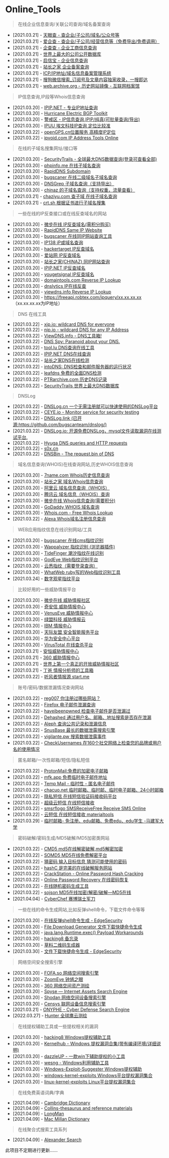 # Online_Tools

> 在线企业信息查询/关联公司查询/域名备案查询

* [2021.03.21] - [天眼查 - 查企业/子公司/域名/公众号等](https://www.tianyancha.com/)
* [2021.03.21] - [爱企查 - 查企业/子公司/经营信息等（免费导出/免费调用）](https://aiqicha.baidu.com/)
* [2021.03.21] - [企查查 - 企业工商信息查询](https://www.qcc.com/)
* [2021.03.21] - [世界上最大的公司公开数据库](https://opencorporates.com/)
* [2021.03.21] - [启信宝 - 企业信息查询](https://www.qixin.com/)
* [2021.03.21] - [站长之家 企业备案查询](http://icp.chinaz.com/)
* [2021.03.21] - [ICP/IP地址/域名信息备案管理系统](https://beian.miit.gov.cn/)
* [2021.03.21] - [搜狗微信搜索_订阅号及文章内容独家收录，一搜即达](https://weixin.sogou.com/)
* [2021.03.21] - [web.archive.org - 历史网站镜像 - 互联网档案馆](http://web.archive.org/)

> IP信息查询,IP段等Whois信息查询

* [2021.03.20] - [IPIP.NET - 专业IP地址查询](https://www.ipip.net/)
* [2021.03.20] - [Hurricane Electric BGP Toolkit](https://bgp.he.net/)
* [2021.03.20] - [警戒区 - IP信息查询,IPIP/纯真(可批量查询/导出)](https://jingjiequ.com/tools/ip)
* [2021.03.20] - [IPUU 埃文科技IP查询 定位比较准](https://ipuu.net/#/home)
* [2021.03.22] - [openGPS.cn位置服务 高精度IP定位](https://www.opengps.cn/Data/IP/LocHighAcc.aspx)
* [2021.03.22] - [ipvoid.com IP Address Tools Online](https://www.ipvoid.com/)

> 在线的子域名搜集网址/接口等

* [2021.03.20] - [SecurityTrails - 全球最大DNS数据查询(登录可查看全部)](https://securitytrails.com/)
* [2021.03.20] - [phpinfo.me 在线子域名查询](https://phpinfo.me/domain/)
* [2021.03.20] - [RapidDNS Subdomain](https://rapiddns.io/subdomain)
* [2021.03.20] - [bugscaner 在线二级域名子域名查询](http://tools.bugscaner.com/subdomain/)
* [2021.03.20] - [DNSGrep 子域名查询（支持导出）](https://www.dnsgrep.cn/subdomain)
* [2021.03.20] - [chinaz 的子域名查询（支持权重，流量查看）](http://tool.chinaz.com/subdomain/)
* [2021.03.21] - [chaziyu.com 查子域 在线子域名查询](https://chaziyu.com/)
* [2021.03.21] - [crt.sh 根据证书进行子域名搜集](https://crt.sh/)

> 一些在线的IP反查接口或在线反查域名的网站

* [2021.03.20] - [微步在线 IP反查域名(需积分购买)](https://x.threatbook.cn/)
* [2021.03.20] - [RapidDNS Same IP Website](https://rapiddns.io/sameip)
* [2021.03.20] - [bugscaner 在线同IP网站查询工具](http://dns.bugscaner.com/)
* [2021.03.20] - [IP138 iP或域名查询](http://site.ip138.com/)
* [2021.03.20] - [hackertarget IP反查域名](https://hackertarget.com/reverse-ip-lookup/)
* [2021.03.20] - [爱站网 IP反查域名](https://dns.aizhan.com/)
* [2021.03.20] - [站长之家(CHINAZ) 同IP网站查询](http://s.tool.chinaz.com/same)
* [2021.03.20] - [IPIP.NET IP反查域名](https://tools.ipip.net/ipdomain.php)
* [2021.03.20] - [yougetsignal IP反查域名](https://www.yougetsignal.com/tools/web-sites-on-web-server/)
* [2021.03.20] - [domaintools.com Reverse IP Lookup](https://reverseip.domaintools.com/)
* [2021.03.20] - [dnslytics IP在线反查](https://dnslytics.com/reverse-ip)
* [2021.03.20] - [viewdns.info Reverse IP Lookup](https://viewdns.info/reverseip/)
* [2021.03.20] - https://freeapi.robtex.com/ipquery/xx.xx.xx.xx （xx.xx.xx.xx为IP地址）

> DNS 在线工具

* [2021.03.22] - [xip.io: wildcard DNS for everyone](http://xip.io/)
* [2021.03.22] - [nip.io - wildcard DNS for any IP Address](https://nip.io/)
* [2021.03.22] - [ViewDNS.info - DNS工具箱!](https://viewdns.info/)
* [2021.03.22] - [DNS Spy: Paranoid about your DNS.](https://dnsspy.io/)
* [2021.03.22] - [tool.lu DNS查询在线工具](https://tool.lu/dns)
* [2021.03.22] - [IPIP.NET DNS在线查询](https://tools.ipip.net/dns.php)
* [2021.03.22] - [站长之家DNS在线检测](http://tool.chinaz.com/dns/)
* [2021.03.22] - [intoDNS: DNS检查和邮件服务器的运行状况](https://intodns.com/)
* [2021.03.22] - [leafdns 免费的全面DNS检测](http://leafdns.com/)
* [2021.03.22] - [PTRarchive.com 历史DNS记录](http://ptrarchive.com/)
* [2021.03.22] - [SecurityTrails 世界上最大DNS数据库](https://securitytrails.com/)

> DNSLog

* [2021.03.22] - [DNSLog.cn 一个无需注册就可以快速使用的DNSLog平台](http://www.dnslog.cn/)
* [2021.03.22] - [CEYE.io - Monitor service for security testing](http://ceye.io/)
* [2021.03.22] - [DNSLog.link (已开源:https://github.com/bugscanteam/dnslog/)](http://admin.dnslog.link/)
* [2021.03.22] - [DNSLog.io: 开源免费DNSLog，mysql文件读取漏洞在线测试平台.](https://dnslog.io/)
* [2021.03.22] - [Hyuga DNS queries and HTTP requests](http://hyuga.co/)
* [2021.03.22] - [s0x.cn](http://s0x.cn/)
* [2021.03.22] - [DNSBin - The request.bin of DNS](http://dnsbin.zhack.ca/)

> 域名信息查询(WHOIS)在线查询网站,历史WHOIS信息查询

* [2021.03.20] - [7name.com Whois历史信息查询](http://7name.com/)
* [2021.03.20] - [站长之家 域名Whois信息查询](https://whois.chinaz.com/)
* [2021.03.20] - [阿里云 域名信息查询（WHOIS）](https://whois.aliyun.com/)
* [2021.03.20] - [腾讯云 域名信息（WHOIS）查询](https://whois.cloud.tencent.com/)
* [2021.03.20] - [微步在线 Whois信息查询(需要积分)](https://x.threatbook.cn/)
* [2021.03.20] - [GoDaddy WHOIS 域名查询](https://sg.godaddy.com/zh/whois)
* [2021.03.20] - [Whois.com - Free Whois Lookup](https://www.whois.com/whois/)
* [2021.03.22] - [Alexa Whois域名注册信息查询](http://whois.alexa.cn/)

> WEB应用指纹信息在线识别网站/工具

* [2021.03.20] - [bugscaner 在线cms指纹识别](http://whatweb.bugscaner.com/look/)
* [2021.03.20] - [Wappalyzer 指纹识别 (浏览器插件)](https://github.com/AliasIO/wappalyzer)
* [2021.03.20] - [TideFinger 潮汐指纹在线识别](http://finger.tidesec.net/)
* [2021.03.20] - [GodEye Web指纹识别平台](https://www.godeye.vip/)
* [2021.03.20] - [云悉指纹（需要登录查询）](https://www.yunsee.cn/)
* [2021.03.20] - [WhatWeb ruby写的Web指纹识别工具](https://github.com/urbanadventurer/WhatWeb)
* [2021.03.24] - [数字观星指纹平台](https://fp.shuziguanxing.com/#/)

> 比较好用的一些威胁情报平台

* [2021.03.20] - [微步在线 威胁情报社区](https://x.threatbook.cn/)
* [2021.03.20] - [奇安信 威胁情报中心](https://ti.qianxin.com/)
* [2021.03.20] - [VenusEye 威胁情报中心](https://www.venuseye.com.cn/)
* [2021.03.20] - [绿盟科技 威胁情报云](https://ti.nsfocus.com/)
* [2021.03.20] - [IBM 情报中心](https://exchange.xforce.ibmcloud.com/)
* [2021.03.20] - [天际友盟 安全智能服务平台](https://redqueen.tj-un.com/IntelHome.html)
* [2021.03.20] - [华为安全中心平台](https://isecurity.huawei.com/sec/web/intelligencePortal.do)
* [2021.03.20] - [VirusTotal 在线查杀平台](https://www.virustotal.com/gui/)
* [2021.03.21] - [安恒威胁情报中心](https://ti.dbappsecurity.com.cn/)
* [2021.03.21] - [360 威胁情报中心](https://ti.360.cn/)
* [2021.03.21] - [世界上第一个真正的开放威胁情报社区](https://otx.alienvault.com/)
* [2021.03.21] - [丁爸 情报分析师的工具箱](http://dingba.top/)
* [2021.03.22] - [听风者情报源 start.me](https://start.me/p/X20Apn)

> 账号/密码/数据泄漏情况查询网站

* [2021.03.22] - [reg007 你注册过哪些网站？](https://www.reg007.com/)
* [2021.03.22] - [Firefox 电子邮件泄漏查询](https://monitor.firefox.com/)
* [2021.03.22] - [haveibeenpwned 检查电子邮件是否泄漏过](https://haveibeenpwned.com/)
* [2021.03.22] - [Dehashed 通过用户名、邮箱、地址搜索是否存在泄漏](https://dehashed.com/)
* [2021.03.22] - [Aleph 查询公共记录和泄漏信息](https://aleph.occrp.org/)
* [2021.03.22] - [SnusBase 最长的数据泄露搜索引擎](https://snusbase.com/)
* [2021.03.22] - [vigilante.pw 搜索数据泄露事件](https://vigilante.pw/)
* [2021.03.22] - [CheckUsernames 在160个社交网络上检查您的品牌或用户名的使用情况](https://checkusernames.com/)

> 匿名邮箱/一次性邮箱/短信/隐私短信

* [2021.03.22] - [ProtonMail:免费的加密电子邮箱](https://mail.protonmail.com/)
* [2021.03.22] - [mfk.app 免费临时电子邮件地址](https://www.8164.cc/)
* [2021.03.22] - [Temp Mail - 临时性 - 匿名电子邮件](https://temp-mail.org/)
* [2021.03.22] - [chacuo.net 临时邮箱、临时邮、临时电子邮箱、24小时邮箱](http://24mail.chacuo.net/)
* [2021.03.22] - [隐私短信 在线短信验证码接收码平台](https://www.yinsiduanxin.com/)
* [2021.03.22] - [超级云短信 在线短信接收](https://www.bfkdim.com/)
* [2021.03.22] - [smsrflogo SMSReceiveFree Receive SMS Online](https://smsreceivefree.com/)
* [2021.03.22] - [云短信 在线短信接收 materialtools](https://www.materialtools.com/)
* [2021.03.29] - [临时邮箱- 免注册、edu邮箱、免费edu、edu学生 -马建军大学](https://mail.mjj.edu.ge/)

> 密码破解/密码生成/MD5破解/MD5加密类网站

* [2021.03.22] - [CMD5 md5在线解密破解,md5解密加密](https://www.cmd5.com/)
* [2021.03.22] - [SOMD5 MD5在线免费解密平台](https://www.somd5.com/?nsoad.com)
* [2021.03.22] - [猜密码 输入目标信息 猜测可能使用的密码](https://www.hacked.com.cn/pass.html)
* [2021.03.22] - [hashC 是完美的在线破解服务网站](https://hashc.co.uk/)
* [2021.03.22] - [CrackStation - Online Password Hash Cracking](https://crackstation.net/)
* [2021.03.22] - [Online Password Recovery 在线密码恢复](https://passwordrecovery.io/)
* [2021.03.22] - [在线随机密码生成工具](https://www.hacked.com.cn/password.php)
* [2021.03.22] - [sojson MD5在线加密/解密/破解—MD5在线](https://www.sojson.com/md5/)
* [2021.04.04] - [CyberChef 赛博瑞士军刀](https://gchq.github.io/CyberChef/)

> 一些在线的命令生成网站,比如反弹shell命令，下载文件命令等等

* [2021.03.20] - [在线反弹shell命令生成 - EdgeSecurity](https://forum.ywhack.com/reverse-shell/)
* [2021.03.20] - [File Download Generator 文件下载快捷命令生成](https://file-downloads.com/)
* [2021.03.20] - [java.lang.Runtime.exec() Payload Workarounds](http://www.jackson-t.ca/runtime-exec-payloads.html)
* [2021.03.20] - [hacking8 备忘录](https://www.hacking8.com/cheatsheet)
* [2021.03.20] - [草料二维码生成器](https://cli.im/)
* [2021.03.30] - [文件下载快捷命令生成 - EdgeSecurity](https://forum.ywhack.com/bountytips.php?download)

> 网络空间安全搜索引擎

* [2021.03.20] - [FOFA.so 网络空间搜索引擎](https://fofa.so/)
* [2021.03.20] - [ZoomEye 钟馗之眼](https://www.zoomeye.org/?R1nG)
* [2021.03.20] - [360 网络空间资产测绘](https://quake.360.cn/quake/#/index)
* [2021.03.20] - [Spyse — Internet Assets Search Engine](https://spyse.com/?R1nG)
* [2021.03.20] - [Shodan 网络空间设备搜索引擎](https://www.shodan.io/)
* [2021.03.20] - [Censys 联网设备信息搜索引擎](https://censys.io/)
* [2021.03.21] - [ONYPHE - Cyber Defense Search Engine](https://www.onyphe.io/)
* [2022.03.27] - [Hunter 全球鹰云测绘](https://hunter.qianxin.com/)

> 在线提权辅助工具或一些提权相关的漏洞

* [2021.03.20] - [hacking8 Windows提权辅助工具](https://i.hacking8.com/tiquan/)
* [2021.03.20] - [Kernelhub - Windows 提权漏洞合集(带有编译环境/详细说明)](https://github.com/Ascotbe/Kernelhub)
* [2021.03.20] - [dazzleUP - 一款win下辅助提权的小工具](https://github.com/hlldz/dazzleUP)
* [2021.03.20] - [wesng - Windows利用辅助工具](https://github.com/bitsadmin/wesng)
* [2021.03.20] - [Windows-Exploit-Suggester Windows提权辅助](https://github.com/AonCyberLabs/Windows-Exploit-Suggester)
* [2021.03.20] - [windows-kernel-exploits Windows平台提权漏洞集合](https://github.com/SecWiki/windows-kernel-exploits)
* [2021.03.20] - [linux-kernel-exploits Linux平台提权漏洞集合](https://github.com/SecWiki/linux-kernel-exploits)

> 在线免费英语词典/字典

* [2021.04.09] - [Cambridge Dictionary](https://dictionary.cambridge.org/)
* [2021.04.09] - [Collins-thesaurus and reference materials](https://www.collinsdictionary.com/)
* [2021.04.09] - [LongMan](https://www.ldoceonline.com/)
* [2021.04.09] - [Mac Millan Dictionary](https://www.macmillandictionary.com/)

> 在线聚合式搜索工具系列

* [2021.04.09] - [Alexander Search](http://ezharjan.gitee.io/polsearch/)

  

此项目不定期进行更新......

